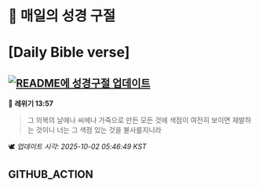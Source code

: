 # 🙏 매일의 성경 구절
# [Daily Bible verse]
## [![README에 성경구절 업데이트](https://github.com/DONGSUKA/first_test/actions/workflows/update-readme-bible.yml/badge.svg)](https://github.com/DONGSUKA/first_test/actions/workflows/update-readme-bible.yml)
<!-- START_BIBLE_VERSE -->
📖 **레위기 13:57**
> 그 의복의 날에나 씨에나 가죽으로 만든 모든 것에 색점이 여전히 보이면 재발하는 것이니 너는 그 색점 있는 것을 불사를지니라

🕊️ _업데이트 시각: 2025-10-02 05:46:49 KST_
  <!-- END_BIBLE_VERSE -->
## GITHUB_ACTION
